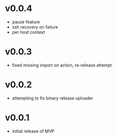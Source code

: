 # v0.0.4
- pause feature
- ssh recovery on failure
- per host context
# v0.0.3
- fixed missing import on action, re-release attempt
# v0.0.2
- attempting to fix binary release uploader
# v0.0.1
- initial release of MVP
